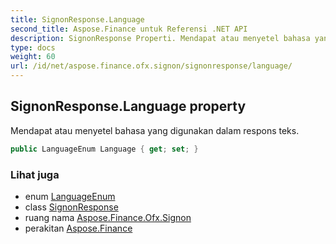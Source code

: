 ```yaml
---
title: SignonResponse.Language
second_title: Aspose.Finance untuk Referensi .NET API
description: SignonResponse Properti. Mendapat atau menyetel bahasa yang digunakan dalam respons teks.
type: docs
weight: 60
url: /id/net/aspose.finance.ofx.signon/signonresponse/language/
---
```

## SignonResponse.Language property

Mendapat atau menyetel bahasa yang digunakan dalam respons teks.

```csharp
public LanguageEnum Language { get; set; }
```

### Lihat juga

* enum [LanguageEnum](../../../aspose.finance.ofx/languageenum/)
* class [SignonResponse](../)
* ruang nama [Aspose.Finance.Ofx.Signon](../../signonresponse/)
* perakitan [Aspose.Finance](../../../)



